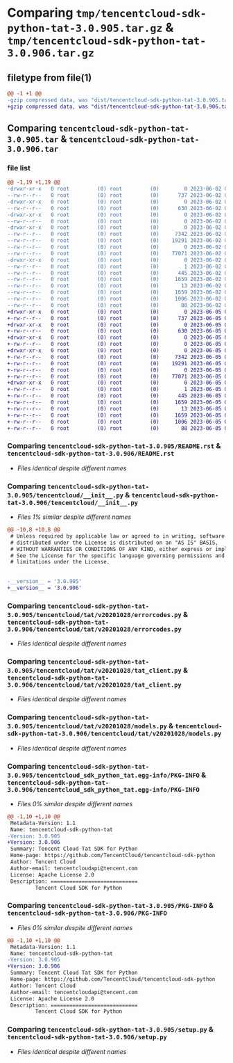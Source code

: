 # Comparing `tmp/tencentcloud-sdk-python-tat-3.0.905.tar.gz` & `tmp/tencentcloud-sdk-python-tat-3.0.906.tar.gz`

## filetype from file(1)

```diff
@@ -1 +1 @@
-gzip compressed data, was "dist/tencentcloud-sdk-python-tat-3.0.905.tar", last modified: Fri Jun  2 00:38:59 2023, max compression
+gzip compressed data, was "dist/tencentcloud-sdk-python-tat-3.0.906.tar", last modified: Mon Jun  5 00:42:16 2023, max compression
```

## Comparing `tencentcloud-sdk-python-tat-3.0.905.tar` & `tencentcloud-sdk-python-tat-3.0.906.tar`

### file list

```diff
@@ -1,19 +1,19 @@
-drwxr-xr-x   0 root         (0) root         (0)        0 2023-06-02 00:38:59.000000 tencentcloud-sdk-python-tat-3.0.905/
--rw-r--r--   0 root         (0) root         (0)      737 2023-06-02 00:38:59.000000 tencentcloud-sdk-python-tat-3.0.905/README.rst
-drwxr-xr-x   0 root         (0) root         (0)        0 2023-06-02 00:38:59.000000 tencentcloud-sdk-python-tat-3.0.905/tencentcloud/
--rw-r--r--   0 root         (0) root         (0)      630 2023-06-02 00:38:59.000000 tencentcloud-sdk-python-tat-3.0.905/tencentcloud/__init__.py
-drwxr-xr-x   0 root         (0) root         (0)        0 2023-06-02 00:38:59.000000 tencentcloud-sdk-python-tat-3.0.905/tencentcloud/tat/
--rw-r--r--   0 root         (0) root         (0)        0 2023-06-02 00:38:59.000000 tencentcloud-sdk-python-tat-3.0.905/tencentcloud/tat/__init__.py
-drwxr-xr-x   0 root         (0) root         (0)        0 2023-06-02 00:38:59.000000 tencentcloud-sdk-python-tat-3.0.905/tencentcloud/tat/v20201028/
--rw-r--r--   0 root         (0) root         (0)     7342 2023-06-02 00:38:59.000000 tencentcloud-sdk-python-tat-3.0.905/tencentcloud/tat/v20201028/errorcodes.py
--rw-r--r--   0 root         (0) root         (0)    19291 2023-06-02 00:38:59.000000 tencentcloud-sdk-python-tat-3.0.905/tencentcloud/tat/v20201028/tat_client.py
--rw-r--r--   0 root         (0) root         (0)        0 2023-06-02 00:38:59.000000 tencentcloud-sdk-python-tat-3.0.905/tencentcloud/tat/v20201028/__init__.py
--rw-r--r--   0 root         (0) root         (0)    77071 2023-06-02 00:38:59.000000 tencentcloud-sdk-python-tat-3.0.905/tencentcloud/tat/v20201028/models.py
-drwxr-xr-x   0 root         (0) root         (0)        0 2023-06-02 00:38:59.000000 tencentcloud-sdk-python-tat-3.0.905/tencentcloud_sdk_python_tat.egg-info/
--rw-r--r--   0 root         (0) root         (0)        1 2023-06-02 00:38:59.000000 tencentcloud-sdk-python-tat-3.0.905/tencentcloud_sdk_python_tat.egg-info/dependency_links.txt
--rw-r--r--   0 root         (0) root         (0)      445 2023-06-02 00:38:59.000000 tencentcloud-sdk-python-tat-3.0.905/tencentcloud_sdk_python_tat.egg-info/SOURCES.txt
--rw-r--r--   0 root         (0) root         (0)     1659 2023-06-02 00:38:59.000000 tencentcloud-sdk-python-tat-3.0.905/tencentcloud_sdk_python_tat.egg-info/PKG-INFO
--rw-r--r--   0 root         (0) root         (0)       13 2023-06-02 00:38:59.000000 tencentcloud-sdk-python-tat-3.0.905/tencentcloud_sdk_python_tat.egg-info/top_level.txt
--rw-r--r--   0 root         (0) root         (0)     1659 2023-06-02 00:38:59.000000 tencentcloud-sdk-python-tat-3.0.905/PKG-INFO
--rw-r--r--   0 root         (0) root         (0)     1006 2023-06-02 00:38:59.000000 tencentcloud-sdk-python-tat-3.0.905/setup.py
--rw-r--r--   0 root         (0) root         (0)       88 2023-06-02 00:38:59.000000 tencentcloud-sdk-python-tat-3.0.905/setup.cfg
+drwxr-xr-x   0 root         (0) root         (0)        0 2023-06-05 00:42:16.000000 tencentcloud-sdk-python-tat-3.0.906/
+-rw-r--r--   0 root         (0) root         (0)      737 2023-06-05 00:42:16.000000 tencentcloud-sdk-python-tat-3.0.906/README.rst
+drwxr-xr-x   0 root         (0) root         (0)        0 2023-06-05 00:42:16.000000 tencentcloud-sdk-python-tat-3.0.906/tencentcloud/
+-rw-r--r--   0 root         (0) root         (0)      630 2023-06-05 00:42:16.000000 tencentcloud-sdk-python-tat-3.0.906/tencentcloud/__init__.py
+drwxr-xr-x   0 root         (0) root         (0)        0 2023-06-05 00:42:16.000000 tencentcloud-sdk-python-tat-3.0.906/tencentcloud/tat/
+-rw-r--r--   0 root         (0) root         (0)        0 2023-06-05 00:42:16.000000 tencentcloud-sdk-python-tat-3.0.906/tencentcloud/tat/__init__.py
+drwxr-xr-x   0 root         (0) root         (0)        0 2023-06-05 00:42:16.000000 tencentcloud-sdk-python-tat-3.0.906/tencentcloud/tat/v20201028/
+-rw-r--r--   0 root         (0) root         (0)     7342 2023-06-05 00:42:16.000000 tencentcloud-sdk-python-tat-3.0.906/tencentcloud/tat/v20201028/errorcodes.py
+-rw-r--r--   0 root         (0) root         (0)    19291 2023-06-05 00:42:16.000000 tencentcloud-sdk-python-tat-3.0.906/tencentcloud/tat/v20201028/tat_client.py
+-rw-r--r--   0 root         (0) root         (0)        0 2023-06-05 00:42:16.000000 tencentcloud-sdk-python-tat-3.0.906/tencentcloud/tat/v20201028/__init__.py
+-rw-r--r--   0 root         (0) root         (0)    77071 2023-06-05 00:42:16.000000 tencentcloud-sdk-python-tat-3.0.906/tencentcloud/tat/v20201028/models.py
+drwxr-xr-x   0 root         (0) root         (0)        0 2023-06-05 00:42:16.000000 tencentcloud-sdk-python-tat-3.0.906/tencentcloud_sdk_python_tat.egg-info/
+-rw-r--r--   0 root         (0) root         (0)        1 2023-06-05 00:42:16.000000 tencentcloud-sdk-python-tat-3.0.906/tencentcloud_sdk_python_tat.egg-info/dependency_links.txt
+-rw-r--r--   0 root         (0) root         (0)      445 2023-06-05 00:42:16.000000 tencentcloud-sdk-python-tat-3.0.906/tencentcloud_sdk_python_tat.egg-info/SOURCES.txt
+-rw-r--r--   0 root         (0) root         (0)     1659 2023-06-05 00:42:16.000000 tencentcloud-sdk-python-tat-3.0.906/tencentcloud_sdk_python_tat.egg-info/PKG-INFO
+-rw-r--r--   0 root         (0) root         (0)       13 2023-06-05 00:42:16.000000 tencentcloud-sdk-python-tat-3.0.906/tencentcloud_sdk_python_tat.egg-info/top_level.txt
+-rw-r--r--   0 root         (0) root         (0)     1659 2023-06-05 00:42:16.000000 tencentcloud-sdk-python-tat-3.0.906/PKG-INFO
+-rw-r--r--   0 root         (0) root         (0)     1006 2023-06-05 00:42:16.000000 tencentcloud-sdk-python-tat-3.0.906/setup.py
+-rw-r--r--   0 root         (0) root         (0)       88 2023-06-05 00:42:16.000000 tencentcloud-sdk-python-tat-3.0.906/setup.cfg
```

### Comparing `tencentcloud-sdk-python-tat-3.0.905/README.rst` & `tencentcloud-sdk-python-tat-3.0.906/README.rst`

 * *Files identical despite different names*

### Comparing `tencentcloud-sdk-python-tat-3.0.905/tencentcloud/__init__.py` & `tencentcloud-sdk-python-tat-3.0.906/tencentcloud/__init__.py`

 * *Files 1% similar despite different names*

```diff
@@ -10,8 +10,8 @@
 # Unless required by applicable law or agreed to in writing, software
 # distributed under the License is distributed on an "AS IS" BASIS,
 # WITHOUT WARRANTIES OR CONDITIONS OF ANY KIND, either express or implied.
 # See the License for the specific language governing permissions and
 # limitations under the License.
 
 
-__version__ = '3.0.905'
+__version__ = '3.0.906'
```

### Comparing `tencentcloud-sdk-python-tat-3.0.905/tencentcloud/tat/v20201028/errorcodes.py` & `tencentcloud-sdk-python-tat-3.0.906/tencentcloud/tat/v20201028/errorcodes.py`

 * *Files identical despite different names*

### Comparing `tencentcloud-sdk-python-tat-3.0.905/tencentcloud/tat/v20201028/tat_client.py` & `tencentcloud-sdk-python-tat-3.0.906/tencentcloud/tat/v20201028/tat_client.py`

 * *Files identical despite different names*

### Comparing `tencentcloud-sdk-python-tat-3.0.905/tencentcloud/tat/v20201028/models.py` & `tencentcloud-sdk-python-tat-3.0.906/tencentcloud/tat/v20201028/models.py`

 * *Files identical despite different names*

### Comparing `tencentcloud-sdk-python-tat-3.0.905/tencentcloud_sdk_python_tat.egg-info/PKG-INFO` & `tencentcloud-sdk-python-tat-3.0.906/tencentcloud_sdk_python_tat.egg-info/PKG-INFO`

 * *Files 0% similar despite different names*

```diff
@@ -1,10 +1,10 @@
 Metadata-Version: 1.1
 Name: tencentcloud-sdk-python-tat
-Version: 3.0.905
+Version: 3.0.906
 Summary: Tencent Cloud Tat SDK for Python
 Home-page: https://github.com/TencentCloud/tencentcloud-sdk-python
 Author: Tencent Cloud
 Author-email: tencentcloudapi@tencent.com
 License: Apache License 2.0
 Description: ============================
         Tencent Cloud SDK for Python
```

### Comparing `tencentcloud-sdk-python-tat-3.0.905/PKG-INFO` & `tencentcloud-sdk-python-tat-3.0.906/PKG-INFO`

 * *Files 0% similar despite different names*

```diff
@@ -1,10 +1,10 @@
 Metadata-Version: 1.1
 Name: tencentcloud-sdk-python-tat
-Version: 3.0.905
+Version: 3.0.906
 Summary: Tencent Cloud Tat SDK for Python
 Home-page: https://github.com/TencentCloud/tencentcloud-sdk-python
 Author: Tencent Cloud
 Author-email: tencentcloudapi@tencent.com
 License: Apache License 2.0
 Description: ============================
         Tencent Cloud SDK for Python
```

### Comparing `tencentcloud-sdk-python-tat-3.0.905/setup.py` & `tencentcloud-sdk-python-tat-3.0.906/setup.py`

 * *Files identical despite different names*

